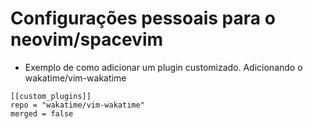 # Configurações pessoais para o neovim/spacevim

* Exemplo de como adicionar um plugin customizado. Adicionando o wakatime/vim-wakatime 

```yaml=
[[custom_plugins]]
repo = "wakatime/vim-wakatime"
merged = false
```

